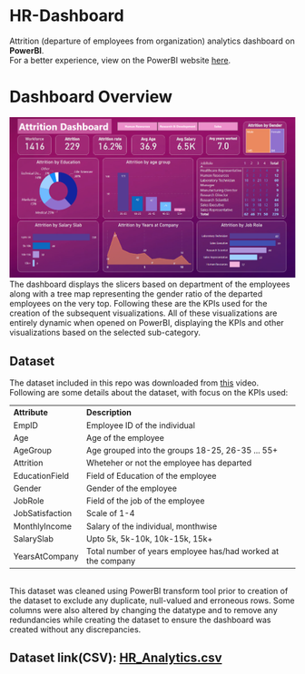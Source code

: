 # HR-Dashboard
Attrition (departure of employees from organization) analytics dashboard on <b>PowerBI</b>. <br>
For a better experience, view on the PowerBI website <a href="https://app.powerbi.com/groups/me/reports/88062cb4-041f-49a3-9d3a-5a10b3bb9384/ReportSection?experience=power-bi">here</a>.

# Dashboard Overview
<img src="dashboard.png"> <br>
The dashboard displays the slicers based on department of the employees along with a tree map representing the gender ratio of the departed employees on the very top. Following these are the KPIs used for the creation of the subsequent visualizations. All of these visualizations are entirely dynamic when opened on PowerBI, displaying the KPIs and other visualizations based on the selected sub-category.

## Dataset
The dataset included in this repo was downloaded from <a href='https://www.youtube.com/watch?v=j4xlVLgsmNQ'>this</a> video. <br>
Following are some details about the dataset, with focus on the KPIs used:
<table>
  <tr>
    <th align="left">
      <b>Attribute
    </th>
    <th align="left">
      <b>Description
    </th>
  </tr>
  <tr>
    <td>
      EmpID
    </td>
    <td>
      Employee ID of the individual
    </td>
  </tr>
  <tr>
    <td>
      Age
    </td>
    <td>
      Age of the employee
    </td>
  </tr>
  <tr>
    <td>
      AgeGroup
    </td>
    <td>
      Age grouped into the groups 18-25, 26-35 ... 55+
    </td>
  </tr>
  <tr>
    <td>
      Attrition
    </td>
    <td>
      Wheteher or not the employee has departed
    </td>
  </tr>
  <tr>
    <td>
      EducationField
    </td>
    <td>
      Field of Education of the employee
    </td>
  </tr>
  <tr>
    <td>
      Gender
    </td>
    <td>
      Gender of the employee
    </td>
  </tr>
  <tr>
    <td>
      JobRole
    </td>
    <td>
      Field of the job of the employee
    </td>
  </tr>
  <tr>
    <td>
      JobSatisfaction
    </td>
    <td>
      Scale of 1-4
    </td>
  </tr>
  <tr>
    <td>
      MonthlyIncome
    </td>
    <td>
      Salary of the individual, monthwise
    </td>
  </tr>
  <tr>
    <td>
      SalarySlab
    </td>
    <td>
      Upto 5k, 5k-10k, 10k-15k, 15k+
    </td>
  </tr>
  <tr>
    <td>
      YearsAtCompany
    </td>
    <td>
      Total number of years employee has/had worked at the company
    </td>
  </tr>
</table>
<br>
This dataset was cleaned using PowerBI transform tool prior to creation of the dataset to exclude any duplicate, null-valued and erroneous rows. Some columns were also altered by changing the datatype and to remove any redundancies while creating the dataset to ensure the dashboard was created without any discrepancies.
<br>
<h2>Dataset link(CSV): <a href="https://drive.google.com/file/d/17I_OcgqQKdyZmViYDaDFtN_QlFCfREDf/view?usp=drive_link">HR_Analytics.csv</a></h2>
